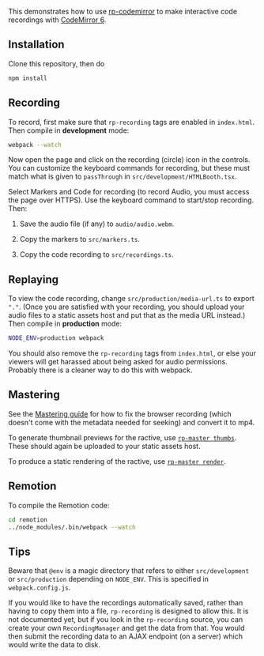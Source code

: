This demonstrates how to use [rp-codemirror](https://github.com/ysulyma/rp-codemirror/) to make interactive code recordings with [CodeMirror 6](https://codemirror.net/6/).

## Installation

Clone this repository, then do

```bash
npm install
```

## Recording

To record, first make sure that `rp-recording` tags are enabled in `index.html`. Then compile in **development** mode:

```bash
webpack --watch
```

Now open the page and click on the recording (circle) icon in the controls. You can customize the keyboard commands for recording, but these must match what is given to `passThrough` in `src/development/HTMLBooth.tsx`.

Select Markers and Code for recording (to record Audio, you must access the page over HTTPS). Use the keyboard command to start/stop recording. Then:

1. Save the audio file (if any) to `audio/audio.webm`.

2. Copy the markers to `src/markers.ts`.

3. Copy the code recording to `src/recordings.ts`.

## Replaying

To view the code recording, change `src/production/media-url.ts` to export `"."`. (Once you are satisfied with your recording, you should upload your audio files to a static assets host and put that as the media URL instead.) Then compile in **production** mode:

```bash
NODE_ENV=production webpack
```

You should also remove the `rp-recording` tags from `index.html`, or else your viewers will get harassed about being asked for audio permissions. Probably there is a cleaner way to do this with webpack.

## Mastering

See the [Mastering guide](https://ractive-player.org/docs/guide/mastering#audio) for how to fix the browser recording (which doesn't come with the metadata needed for seeking) and convert it to mp4.

To generate thumbnail previews for the ractive, use [`rp-master thumbs`](https://ractive-player.org/docs/rp-master/thumbs). These should again be uploaded to your static assets host.

To produce a static rendering of the ractive, use [`rp-master render`](https://ractive-player.org/docs/rp-master/render/).

## Remotion

To compile the Remotion code:

```bash
cd remotion
../node_modules/.bin/webpack --watch
```

## Tips

Beware that `@env` is a magic directory that refers to either `src/development` or `src/production` depending on `NODE_ENV`. This is specified in `webpack.config.js`.

If you would like to have the recordings automatically saved, rather than having to copy them into a file, `rp-recording` is designed to allow this. It is not documented yet, but if you look in the `rp-recording` source, you can create your own `RecordingManager` and get the data from that. You would then submit the recording data to an AJAX endpoint (on a server) which would write the data to disk.
